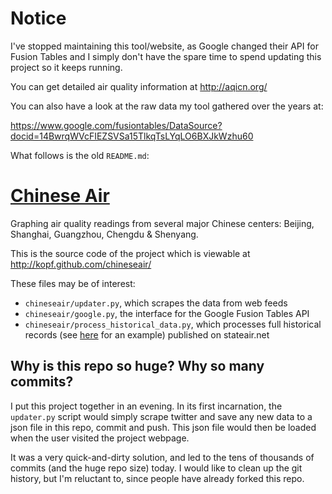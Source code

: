 # Notice

I've stopped maintaining this tool/website, as Google changed their API for Fusion Tables and I simply don't have the
spare time to spend updating this project so it keeps running. 

You can get detailed air quality information at http://aqicn.org/ 

You can also have a look at the raw data my tool gathered over the years at:

https://www.google.com/fusiontables/DataSource?docid=14BwrqWVcFIEZSVSa15TlkqTsLYqLO6BXJkWzhu60


What follows is the old `README.md`:


# [Chinese Air](http://kopf.github.com/chineseair/)

Graphing air quality readings from several major Chinese centers: Beijing, Shanghai, Guangzhou, Chengdu & Shenyang.

This is the source code of the project which is viewable at http://kopf.github.com/chineseair/

These files may be of interest:

* `chineseair/updater.py`, which scrapes the data from web feeds
* `chineseair/google.py`, the interface for the Google Fusion Tables API
* `chineseair/process_historical_data.py`, which processes full historical records (see [here](http://www.stateair.net/web/historical/1/1.html) for an example) published on stateair.net

## Why is this repo so huge? Why so many commits?

I put this project together in an evening. In its first incarnation, the `updater.py` script would simply scrape twitter and save any new data to a json file in this repo, commit and push. This json file would then be loaded when the user visited the project webpage.

It was a very quick-and-dirty solution, and led to the tens of thousands of commits (and the huge repo size) today. I would like to clean up the git history, but I'm reluctant to, since people have already forked this repo. 
